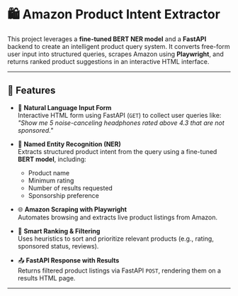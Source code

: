# 🛍️ Amazon Product Intent Extractor

This project leverages a **fine-tuned BERT NER model** and a **FastAPI** backend to create an intelligent product query system. It converts free-form user input into structured queries, scrapes Amazon using **Playwright**, and returns ranked product suggestions in an interactive HTML interface.

---

## 🚀 Features

- 📝 **Natural Language Input Form**  
  Interactive HTML form using FastAPI (`GET`) to collect user queries like:  
  _"Show me 5 noise-canceling headphones rated above 4.3 that are not sponsored."_

- 🤖 **Named Entity Recognition (NER)**  
  Extracts structured product intent from the query using a fine-tuned **BERT model**, including:
  - Product name  
  - Minimum rating  
  - Number of results requested  
  - Sponsorship preference

- 🌐 **Amazon Scraping with Playwright**  
  Automates browsing and extracts live product listings from Amazon.

- 🧠 **Smart Ranking & Filtering**  
  Uses heuristics to sort and prioritize relevant products (e.g., rating, sponsored status, reviews).

- 📤 **FastAPI Response with Results**  
  Returns filtered product listings via FastAPI `POST`, rendering them on a results HTML page.

---
